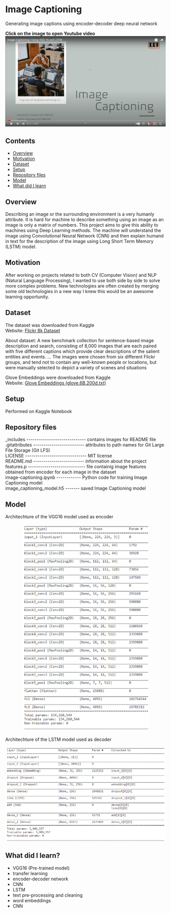 # Image Captioning
Generating image captions using encoder-decoder deep neural network

<b>Click on the image to open Youtube video</b><br>
[![IMAGE ALT TEXT HERE](_includes/youtube_ss.png)](https://www.youtube.com/watch?v=fblhQTDh7lY)


## Contents
* [Overview](#overview)
* [Motivation](#motivation)
* [Dataset](#dataset)
* [Setup](#setup)
* [Repository files](#repository-files)
* [Model](#model)
* [What did I learn](#what-did-i-learn)

## Overview
Describing an image or the surrounding environment is a very humanly attribute. It is hard for machine to describe something using an image as an image is only a matrix of numbers. This project aims to give this ability to machines using Deep Learning methods. The machine will understand the image using Convolutional Neural Network (CNN) and then explain humand in text for the description of the image using Long Short Term Memory (LSTM) model.

## Motivation
After working on projects related to both CV (Computer Vision) and NLP (Natural Language Processing), I wanted to use both side by side to solve more complex problems. New technologies are often created by merging some old technologies in a new way I knew this would be an awesome learning opportunity.

## Dataset
The dataset was downloaded from Kaggle<br>
Website: [Flickr 8k Dataset](https://www.kaggle.com/datasets/adityajn105/flickr8k)

About dataset: A new benchmark collection for sentence-based image description and search, consisting of 8,000 images that are each paired with five different captions which provide clear descriptions of the salient entities and events. … The images were chosen from six different Flickr groups, and tend not to contain any well-known people or locations, but were manually selected to depict a variety of scenes and situations

Glove Embeddings were downloaded from Kaggle<br>
Website: [Glove Embeddings (glove.6B.200d.txt)](https://www.kaggle.com/incorpes/glove6b200d)

## Setup
Performed on Kaggle Notebook


## Repository files
\_includes ----------------------------- contains images for README file
<br>.gitattributes ------------------------- attributes to path names for Git Large File Storage (Git LFS)
<br>LICENSE ------------------------------ MIT license
<br>README.md ------------------------- information about the project
<br>features.p ---------------------------- file containig image features obtained from encoder for each image in the dataset
<br>image-captioning.ipynb ------------ Python code for training Image Captioning model
<br>image_captioning_model.h5 ------- saved Image Captioning model
<br>

## Model
Architechture of the VGG16 model used as encoder<br>
<p align="center">
  <img src="_includes/vgg16_layers.png" width="400">
</p>

Architechture of the LSTM model used as decoder<br>
<p align="center">
  <img src="_includes/lstm_layers.png" width="600">
</p>

## What did I learn?
* VGG16 (Pre-trained model)
* transfer learning
* encoder-decoder network
* CNN
* LSTM
* text pre-processing and cleaning
* word embeddings
* CNN
